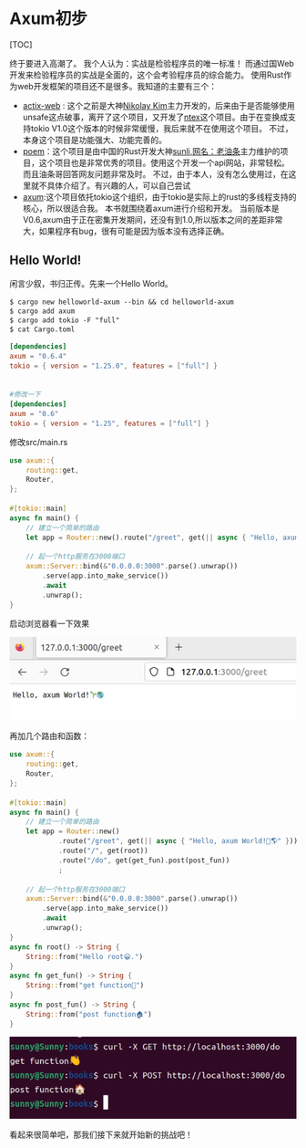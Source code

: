 # Axum初步
[TOC]

终于要进入高潮了。
我个人认为：实战是检验程序员的唯一标准！
而通过国Web开发来检验程序员的实战是全面的，这个会考验程序员的综合能力。
使用Rust作为web开发框架的项目还不是很多。我知道的主要有三个：
- [actix-web](https://github.com/actix/actix-web) : 这个之前是大神[Nikolay Kim](https://github.com/fafhrd91)主力开发的，后来由于是否能够使用unsafe这点破事，离开了这个项目，又开发了[ntex](https://github.com/ntex-rs/ntex)这个项目。由于在变换成支持tokio V1.0这个版本的时候非常缓慢，我后来就不在使用这个项目。
  不过，本身这个项目是功能强大、功能完善的。
- [poem](https://github.com/poem-web/poem)：这个项目是由中国的Rust开发大神[sunli,网名：老油条](https://github.com/sunli829)主力维护的项目，这个项目也是非常优秀的项目。使用这个开发一个api网站，非常轻松。而且油条哥回答网友问题非常及时。
  不过，由于本人，没有怎么使用过，在这里就不具体介绍了。有兴趣的人，可以自己尝试
- [axum](https://github.com/tokio-rs/axum):这个项目依托tokio这个组织，由于tokio是实际上的rust的多线程支持的核心，所以很适合我。
  本书就围绕着axum进行介绍和开发。
  当前版本是V0.6,axum由于正在密集开发期间，还没有到1.0,所以版本之间的差距非常大，如果程序有bug，很有可能是因为版本没有选择正确。

## Hello World!
闲言少叙，书归正传。先来一个Hello World。
```shell
$ cargo new helloworld-axum --bin && cd helloworld-axum
$ cargo add axum
$ cargo add tokio -F "full"
$ cat Cargo.toml
```
```toml
[dependencies]
axum = "0.6.4"
tokio = { version = "1.25.0", features = ["full"] }


#修改一下
[dependencies]
axum = "0.6"
tokio = { version = "1.25", features = ["full"] }
```

修改src/main.rs

```rust
use axum::{
    routing::get,
    Router,
};
 
#[tokio::main]
async fn main() {
    // 建立一个简单的路由
    let app = Router::new().route("/greet", get(|| async { "Hello, axum World!🌱🌎" }));
 
    // 起一个http服务在3000端口
    axum::Server::bind(&"0.0.0.0:3000".parse().unwrap())
        .serve(app.into_make_service())
        .await
        .unwrap();
}
```

启动浏览器看一下效果

![7.1](7.1_helloworld.jpg)

再加几个路由和函数：

```rust
use axum::{
    routing::get,
    Router,
};
 
#[tokio::main]
async fn main() {
    // 建立一个简单的路由
    let app = Router::new()
            .route("/greet", get(|| async { "Hello, axum World!🌱🌎" }))
            .route("/", get(root))
            .route("/do", get(get_fun).post(post_fun))
            ;
 
    // 起一个http服务在3000端口
    axum::Server::bind(&"0.0.0.0:3000".parse().unwrap())
        .serve(app.into_make_service())
        .await
        .unwrap();
}
async fn root() -> String {
    String::from("Hello root😀.")
}
async fn get_fun() -> String {
    String::from("get function👋")
}
async fn post_fun() -> String {
    String::from("post function🏠")
}
```

![7.1.2](7.1_helloworld2.jpg)

看起来很简单吧，那我们接下来就开始新的挑战吧！
